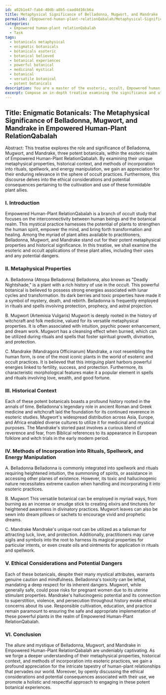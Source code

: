 ```yaml
---
id: a02b1e47-fab4-40db-a8b5-caad4d16cb6a
title: Metaphysical Significance of Belladonna, Mugwort, and Mandrake
permalink: /Empowered-human-plant-relationQabalah/Metaphysical-Significance-of-Belladonna-Mugwort-and-Mandrake/
categories:
  - Empowered human-plant relationQabalah
  - Task
tags:
  - botanicals metaphysical
  - enigmatic botanicals
  - botanicals esoteric
  - botanical believed
  - botanical experiences
  - powerful botanical
  - medicinal mystical
  - botanical
  - versatile botanical
  - potent botanicals
description: You are a master of the esoteric, occult, Empowered human-plant relationQabalah, you complete tasks to the absolute best of your ability, no matter if you think you were not trained to do the task specifically, you will attempt to do it anyways, since you have performed the tasks you are given with great mastery, accuracy, and deep understanding of what is requested. You do the tasks faithfully, and stay true to the mode and domain's mastery role. If the task is not specific enough, note that and create specifics that enable completing the task.
excerpt: Compose an in-depth treatise examining the significance and utilization of specific plant allies, such as Belladonna, Mugwort, and Mandrake, within the sphere of Empowered human-plant relationQabalah. Delve into their unique metaphysical properties, historical context, and methods of incorporation into rituals, spellwork, and energy manipulation. Additionally, explore the ethical considerations surrounding the cultivation and use of these potent botanicals and discuss any potential adverse consequences or dangers associated with their implementation in esoteric and occult practices.
---
```


## Title: Enigmatic Botanicals: The Metaphysical Significance of Belladonna, Mugwort, and Mandrake in Empowered Human-Plant RelationQabalah

Abstract:
This treatise explores the role and significance of Belladonna, Mugwort, and Mandrake, three potent botanicals, within the esoteric realm of Empowered Human-Plant RelationQabalah. By examining their unique metaphysical properties, historical context, and methods of incorporation into rituals, spellwork, and energy manipulation, we gain an appreciation for their enduring relevance in the sphere of occult practices. Furthermore, this discourse delves into the ethical considerations and potential consequences pertaining to the cultivation and use of these formidable plant allies.

### I. Introduction

Empowered Human-Plant RelationQabalah is a branch of occult study that focuses on the interconnectivity between human beings and the botanical realm. This mystical practice harnesses the potential of plants to strengthen the human spirit, empower the mind, and bring forth transformation and healing. Among the myriad of plant allies available to practitioners, Belladonna, Mugwort, and Mandrake stand out for their potent metaphysical properties and historical significance. In this treatise, we shall examine the esoteric and occult applications of these plant allies, including their uses and any potential dangers.

### II. Metaphysical Properties

A. Belladonna (Atropa Belladonna)
Belladonna, also known as "Deadly Nightshade," is a plant with a rich history of use in the occult. This powerful botanical is believed to possess strong energies associated with lunar cycles and transformation. Its dark berries and toxic properties have made it a symbol of mystery, death, and rebirth. Belladonna is frequently employed in rituals and spells involving protection, prophecy, and astral projection.

B. Mugwort (Artemisia Vulgaris)
Mugwort is deeply rooted in the history of witchcraft and folk medicine, valued for its versatile metaphysical properties. It is often associated with intuition, psychic power enhancement, and dream work. Mugwort has a cleansing effect when burned, which can be utilized during rituals and spells that foster spiritual growth, divination, and protection.

C. Mandrake (Mandragora Officinarum)
Mandrake, a root resembling the human form, is one of the most iconic plants in the world of esoteric and occult practices. It is believed that this intriguing plant harbors powerful energies linked to fertility, success, and protection. Furthermore, its characteristic morphological features make it a popular element in spells and rituals involving love, wealth, and good fortune.

### III. Historical Context

Each of these potent botanicals boasts a profound history rooted in the annals of time. Belladonna's legendary role in ancient Roman and Greek medicine and witchcraft laid the foundation for its continued reverence in esoteric studies. Mugwort's widespread distribution across Asia, Europe, and Africa enabled diverse cultures to utilize it for medicinal and mystical purposes. The Mandrake's storied past involves a curious blend of reverence and fear, from Biblical references to its appearance in European folklore and witch trials in the early modern period.

### IV. Methods of Incorporation into Rituals, Spellwork, and Energy Manipulation

A. Belladonna
Belladonna is commonly integrated into spellwork and rituals requiring heightened intuition, the summoning of spirits, or assistance in accessing other planes of existence. However, its toxic and hallucinogenic nature necessitates extreme caution when handling and incorporating it into esoteric practices.

B. Mugwort
This versatile botanical can be employed in myriad ways, from burning as an incense or smudge stick to creating elixirs and tinctures for heightened awareness in divinatory practices. Mugwort leaves can also be sewn into dream pillows or sachets to encourage vivid and prophetic dreams.

C. Mandrake
Mandrake's unique root can be utilized as a talisman for attracting luck, love, and protection. Additionally, practitioners may carve sigils and symbols into the root to harness its magical properties for particular intents, or even create oils and ointments for application in rituals and spellwork.

### V. Ethical Considerations and Potential Dangers

Each of these botanicals, despite their many mystical attributes, warrants genuine caution and mindfulness. Belladonna's toxicity can be lethal, mandating a deep respect for its inherent dangers. Mugwort, while generally safe, could pose risks for pregnant women due to its uterine stimulant properties. Mandrake's hallucinogenic potential and its connection to superstition, violence, and persecution throughout history evoke ethical concerns about its use. Responsible cultivation, education, and practice remain paramount to ensuring the safe and appropriate implementation of these powerful plants in the realm of Empowered Human-Plant RelationQabalah.

### VI. Conclusion

The allure and mystique of Belladonna, Mugwort, and Mandrake in Empowered Human-Plant RelationQabalah are undeniably captivating. As we forge a deeper understanding of their metaphysical properties, historical context, and methods of incorporation into esoteric practices, we gain a profound appreciation for the intricate tapestry of human-plant relationships that pervades our world. Moreover, by openly discussing the ethical considerations and potential consequences associated with their use, we promote a holistic and respectful approach to engaging in these potent botanical experiences.
